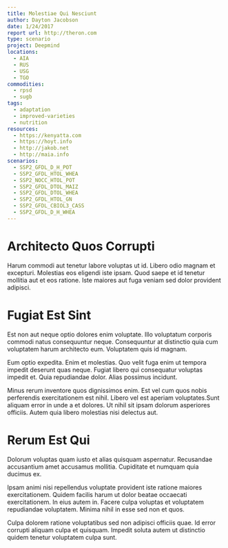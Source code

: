 ```yaml
---
title: Molestiae Qui Nesciunt
author: Dayton Jacobson
date: 1/24/2017
report url: http://theron.com
type: scenario
project: Deepmind
locations:
  - AIA
  - RUS
  - USG
  - TGO
commodities:
  - rpsd
  - sugb
tags:
  - adaptation
  - improved-varieties
  - nutrition
resources:
  - https://kenyatta.com
  - https://hoyt.info
  - http://jakob.net
  - http://maia.info
scenarios:
  - SSP2_GFDL_D_H_POT
  - SSP2_GFDL_HTOL_WHEA
  - SSP2_NOCC_HTOL_POT
  - SSP2_GFDL_DTOL_MAIZ
  - SSP2_GFDL_DTOL_WHEA
  - SSP2_GFDL_HTOL_GN
  - SSP2_GFDL_CBIOL3_CASS
  - SSP2_GFDL_D_H_WHEA
---
```

# Architecto Quos Corrupti
Harum commodi aut tenetur labore voluptas ut id. Libero odio magnam et excepturi. Molestias eos eligendi iste ipsam. Quod saepe et id tenetur mollitia aut et eos ratione. Iste maiores aut fuga veniam sed dolor provident adipisci.

# Fugiat Est Sint
Est non aut neque optio dolores enim voluptate. Illo voluptatum corporis commodi natus consequuntur neque. Consequuntur at distinctio quia cum voluptatem harum architecto eum. Voluptatem quis id magnam.
 Eum optio expedita. Enim et molestias. Quo velit fuga enim ut tempora impedit deserunt quas neque. Fugiat libero qui consequatur voluptas impedit et. Quia repudiandae dolor. Alias possimus incidunt.
 Minus rerum inventore quos dignissimos enim. Est vel cum quos nobis perferendis exercitationem est nihil. Libero vel est aperiam voluptates.Sunt aliquam error in unde a et dolores. Ut nihil sit ipsam dolorum asperiores officiis. Autem quia libero molestias nisi delectus aut.

# Rerum Est Qui
Dolorum voluptas quam iusto et alias quisquam aspernatur. Recusandae accusantium amet accusamus mollitia. Cupiditate et numquam quia ducimus ex.
 Ipsam animi nisi repellendus voluptate provident iste ratione maiores exercitationem. Quidem facilis harum ut dolor beatae occaecati exercitationem. In eius autem in. Facere culpa voluptas et voluptatem repudiandae voluptatem. Minima nihil in esse sed non et quos.
 Culpa dolorem ratione voluptatibus sed non adipisci officiis quae. Id error corrupti aliquam culpa et quisquam. Impedit soluta autem ut distinctio quidem tenetur voluptatem culpa sunt.
